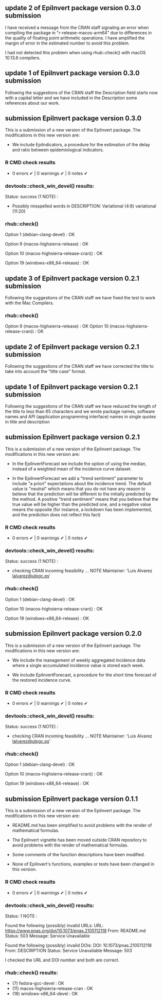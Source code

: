 ## update 2 of EpiInvert package version 0.3.0 submission

I have received a message from the CRAN staff signaling an error when 
compiling the package in "r-release-macos-arm64" due to  differences 
in the quality of floating point arithmetic operations. I have amplified the 
margin of error in the estimated number to avoid this problem. 

I had not detected this problem when using rhub::check() with macOS 10.13.6
compilers. 

## update 1 of EpiInvert package version 0.3.0 submission

Following the suggestions of the CRAN staff the Description field starts now 
with a capital letter and we have included in the Description some references
about our work. 

## submission EpiInvert package version 0.3.0

This is a submission of a new version of the EpiInvert package. The modifications in this new version are: 

* We include EpiIndicators, a procedure for the estimation of the delay and ratio between epidemiological indicators.

### R CMD check results
* 0 errors ✔ | 0 warnings ✔ | 0 notes ✔

### devtools::check_win_devel() results: 
Status: success (1 NOTE) : 

* Possibly misspelled words in DESCRIPTION:
  Variational (4:8)
  variational (11:20)

### rhub::check()

Option 1 (debian-clang-devel) : OK

Option 9 (macos-highsierra-release) : OK

Option 10 (macos-highsierra-release-cran)) : OK

Option 19 (windows-x86_64-release) : OK





## update 3 of EpiInvert package version 0.2.1 submission

Following the suggestions of the CRAN staff we have fixed the test to work with the 
Mac Compilers. 

### rhub::check()

Option 9 (macos-highsierra-release) : OK 
Option 10 (macos-highsierra-release-cran)) : OK


## update 2 of EpiInvert package version 0.2.1 submission

Following the suggestions of the CRAN staff we have corrected the title to take 
into account the "title case" format. 

## update 1 of EpiInvert package version 0.2.1 submission

Following the suggestions of the CRAN staff we have reduced the 
length of the title to less than 65 characters and we wrote package names, 
software names and API (application programming interface) names in single quotes 
in title and description



## submission EpiInvert package version 0.2.1

This is a submission of a new version of the EpiInvert package. The modifications in this new version are: 

* In the EpiInvertForecast we include the option of using the median, instead of
a weighted mean of the incidence curve dataset. 

* In the EpiInvertForecast we add a "trend sentiment" parameter to 
include "a priori" expectations about the incidence trend. The default value is 
"neutral" which means that you do not have any reason to believe that the prediction 
will be different to the initially predicted by the method. A positive "trend sentiment" 
means that you believe that the true value will be higher than the predicted one, 
and a negative value means the opposite (for instance, a lockdown has been implemented, 
and the prediction does not reflect this fact)

### R CMD check results
* 0 errors ✔ | 0 warnings ✔ | 0 notes ✔

### devtools::check_win_devel() results: 
Status: success (1 NOTE) : 

* checking CRAN incoming feasibility ... NOTE
Maintainer: 'Luis Alvarez <lalvarez@ulpgc.es>'

### rhub::check()

Option 1 (debian-clang-devel) : OK

Option 10 (macos-highsierra-release-cran)) : OK

Option 19 (windows-x86_64-release) : OK





## submission EpiInvert package version 0.2.0

This is a submission of a new version of the EpiInvert package. The modifications
in this new version are: 

* We include the management of weekly aggregated incidence data where a single 
accumulated incidence value is stored each week. 

* We include EpiInvertForecast, a procedure for the short time forecast of the 
restored incidence curve.

### R CMD check results
* 0 errors ✔ | 0 warnings ✔ | 0 notes ✔

### devtools::check_win_devel() results: 
Status: success (1 NOTE) : 

* checking CRAN incoming feasibility ... NOTE
Maintainer: 'Luis Alvarez <lalvarez@ulpgc.es>'


### rhub::check()

Option 1 (debian-clang-devel) : OK

Option 10 (macos-highsierra-release-cran)) : OK

Option 19 (windows-x86_64-release) : OK






## submission EpiInvert package version 0.1.1

This is a submission of a new version of the EpiInvert package. The modifications
in this new version are: 

* README.md has been simplified to avoid problems with the render of mathematical 
formulas.

* The EpiInvert vignette has been moved outside CRAN repository to avoid problems 
with the render of mathematical formulas.

* Some comments of the function descriptions have been modified.

* None of EpiInvert's functions, examples or tests have been changed in this version.

### R CMD check results
* 0 errors ✔ | 0 warnings ✔ | 0 notes ✔

### devtools::check_win_devel() results: 
Status: 1 NOTE : 

Found the following (possibly) invalid URLs:
  URL: https://www.pnas.org/doi/10.1073/pnas.2105112118
    From: README.md
    Status: 503
    Message: Service Unavailable

Found the following (possibly) invalid DOIs:
  DOI: 10.1073/pnas.2105112118
    From: DESCRIPTION
    Status: Service Unavailable
    Message: 503
    
I checked the URL and DOI number and both are correct. 

### rhub::check() results:
* (7) fedora-gcc-devel : OK
* (11) macos-highsierra-release-cran : OK
* (18) windows-x86_64-devel : OK